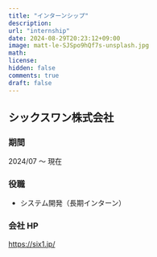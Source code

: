 ```yaml
---
title: "インターンシップ"
description:
url: "internship"
date: 2024-08-29T20:23:12+09:00
image: matt-le-SJSpo9hQf7s-unsplash.jpg
math:
license:
hidden: false
comments: true
draft: false
---
```


## シックスワン株式会社

### 期間

2024/07 ～ 現在

### 役職

- システム開発（長期インターン）

### 会社 HP

https://six1.jp/
